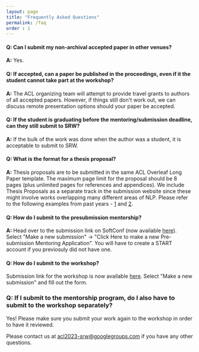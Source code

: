 ```yaml
---
layout: page
title: "Frequently Asked Questions"
permalink: /faq
order : 1
---
```


#### Q: Can I submit my non-archival accepted paper in other venues?
__A:__ Yes.

#### Q: If accepted, can a paper be published in the proceedings, even if it the student cannot take part at the workshop?
__A:__ The ACL organizing team will attempt to provide travel grants to authors of all accepted papers. However, if things still don't work out, we can discuss remote presentation options should your paper be accepted.
 
#### Q: If the student is graduating before the mentoring/submission deadline, can they still submit to SRW?
__A:__ If the bulk of the work was done when the author was a student, it is acceptable to submit to SRW.
 
#### Q: What is the format for a thesis proposal?
__A:__ Thesis proposals are to be submitted in the same ACL Overleaf Long Paper template. The maximum page limit for the proposal should be 8 pages (plus unlimited pages for references and appendices). We include Thesis Proposals as a separate track in the submission website since these might involve works overlapping many different areas of NLP. Please refer to the following examples from past years - [1](https://aclanthology.org/2022.naacl-srw.8.pdf) and [2](https://aclanthology.org/2021.naacl-srw.4.pdf).

#### Q: How do I submit to the presubmission mentorship?
__A:__ Head over to the submission link on SoftConf (now available [here](https://acl2023-srw.github.io/mentoring)). Select "Make a new submission" -> "Click Here to make a new Pre-submission Mentoring Application". You will have to create a START account if you previosuly did not have one.

#### Q: How do I submit to the workshop?
Submission link for the workshop is now available [here](https://softconf.com/acl2023/srw-submissions). Select "Make a new submission" and fill out the form.
 
### Q: If I submit to the mentorship program, do I also have to submit to the workshop separately?
Yes! Please make sure you submit your work again to the workshop in order to have it reviewed. 

Please contact us at  [acl2023-srw@googlegroups.com](mailto:acl2023-srw@googlegroups.com) if you have any other questions.
